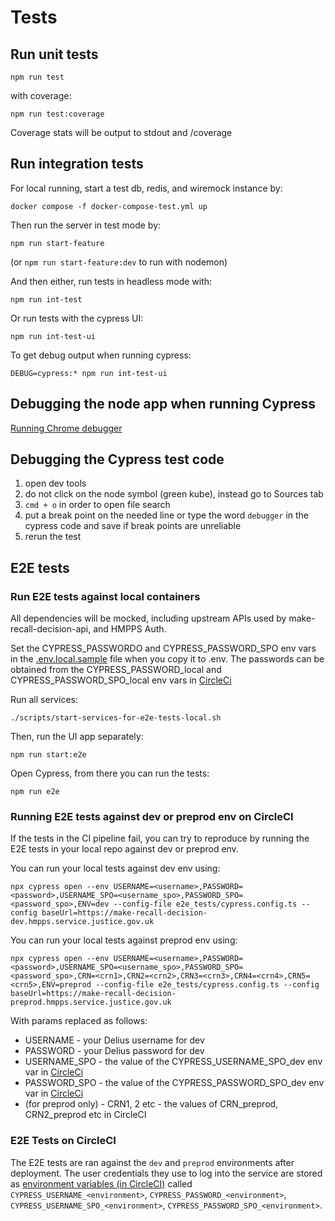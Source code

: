 # Tests

## Run unit tests

`npm run test`

with coverage:

`npm run test:coverage`

Coverage stats will be output to stdout and /coverage

## Run integration tests

For local running, start a test db, redis, and wiremock instance by:

```
docker compose -f docker-compose-test.yml up
```

Then run the server in test mode by:

```
npm run start-feature
```

(or `npm run start-feature:dev` to run with nodemon)

And then either, run tests in headless mode with:

```
npm run int-test
```

Or run tests with the cypress UI:

```
npm run int-test-ui
```

To get debug output when running cypress:

`DEBUG=cypress:* npm run int-test-ui`

## Debugging the node app when running Cypress
[Running Chrome debugger](./running-app.md#debugging-in-chrome-developer-tools)

## Debugging the Cypress test code
1. open dev tools
2. do not click on the node symbol (green kube), instead go to Sources tab
3. `cmd + o` in order to open file search
4. put a break point on the needed line or type the word `debugger` in the cypress code and save if break points are unreliable 
5. rerun the test 

## E2E tests

### Run E2E tests against local containers
All dependencies will be mocked, including upstream APIs used by make-recall-decision-api, and HMPPS Auth.

Set the CYPRESS_PASSWORDO and CYPRESS_PASSWORD_SPO env vars in the [.env.local.sample](./.env.local.sample) file when you copy it to .env. The passwords can be obtained from the CYPRESS_PASSWORD_local and CYPRESS_PASSWORD_SPO_local env vars in [CircleCi](https://app.circleci.com/settings/project/github/ministryofjustice/make-recall-decision-ui/environment-variables)

Run all services:
```
./scripts/start-services-for-e2e-tests-local.sh
```

Then, run the UI app separately:
```
npm run start:e2e
```

Open Cypress, from there you can run the tests:
```
npm run e2e
```

### Running E2E tests against dev or preprod env on CircleCI

If the tests in the CI pipeline fail, you can try to reproduce by running the E2E tests in your local repo against dev or preprod env.

You can run your local tests against dev env using:

```
npx cypress open --env USERNAME=<username>,PASSWORD=<password>,USERNAME_SPO=<username_spo>,PASSWORD_SPO=<password_spo>,ENV=dev --config-file e2e_tests/cypress.config.ts --config baseUrl=https://make-recall-decision-dev.hmpps.service.justice.gov.uk
```

You can run your local tests against preprod env using:

```
npx cypress open --env USERNAME=<username>,PASSWORD=<password>,USERNAME_SPO=<username_spo>,PASSWORD_SPO=<password_spo>,CRN=<crn1>,CRN2=<crn2>,CRN3=<crn3>,CRN4=<crn4>,CRN5=<crn5>,ENV=preprod --config-file e2e_tests/cypress.config.ts --config baseUrl=https://make-recall-decision-preprod.hmpps.service.justice.gov.uk
```

With params replaced as follows:
- USERNAME - your Delius username for dev
- PASSWORD - your Delius password for dev
- USERNAME_SPO - the value of the CYPRESS_USERNAME_SPO_dev env var in [CircleCi](https://app.circleci.com/settings/project/github/ministryofjustice/make-recall-decision-ui/environment-variables)
- PASSWORD_SPO - the value of the CYPRESS_PASSWORD_SPO_dev env var in [CircleCi](https://app.circleci.com/settings/project/github/ministryofjustice/make-recall-decision-ui/environment-variables)
- (for preprod only) - CRN1, 2 etc - the values of CRN_preprod, CRN2_preprod etc in CircleCI

### E2E Tests on CircleCI

The E2E tests are ran against the `dev` and `preprod` environments after deployment. The user credentials they use to log into the service are stored as [environment variables (in CircleCI)](https://app.circleci.com/settings/project/github/ministryofjustice/make-recall-decision-ui/environment-variables) called `CYPRESS_USERNAME_<environment>`, `CYPRESS_PASSWORD_<environment>`, `CYPRESS_USERNAME_SPO_<environment>`, `CYPRESS_PASSWORD_SPO_<environment>`.
